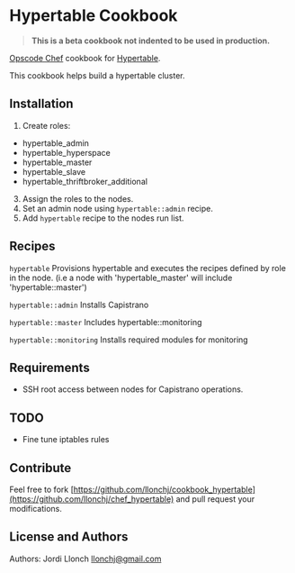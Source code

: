 Hypertable Cookbook
===================

>  __This is a beta cookbook not indented to be used in production.__

[Opscode Chef](http://opscode.com/chef) cookbook for [Hypertable](http://www.hypertable.org/).

This cookbook helps build a hypertable cluster.

Installation
------------

1. Create roles:

 * hypertable\_admin
 * hypertable\_hyperspace
 * hypertable\_master
 * hypertable\_slave
 * hypertable\_thriftbroker\_additional

3. Assign the roles to the nodes.
4. Set an admin node using `hypertable::admin` recipe.
5. Add `hypertable` recipe to the nodes run list.

Recipes
-------

`hypertable` Provisions hypertable and executes the recipes defined by role in the node. (i.e a node with 'hypertable\_master' will include 'hypertable::master')

`hypertable::admin` Installs Capistrano

`hypertable::master` Includes hypertable::monitoring

`hypertable::monitoring` Installs required modules for monitoring


Requirements
------------

* SSH root access between nodes for Capistrano operations.

TODO
----

* Fine tune iptables rules

Contribute
----------

Feel free to fork [https://github.com/llonchj/cookbook_hypertable](https://github.com/llonchj/chef_hypertable) and pull request your modifications.

License and Authors
-------------------
Authors: Jordi Llonch <llonchj@gmail.com>

